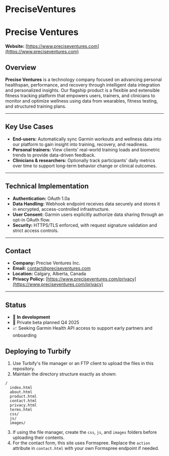 # PreciseVentures
# Precise Ventures

**Website:** [https://www.preciseventures.com](https://www.preciseventures.com)

## Overview

**Precise Ventures** is a technology company focused on advancing personal healthspan, performance, and recovery through intelligent data integration and personalized insights. Our flagship product is a flexible and extensible fitness tracking platform that empowers users, trainers, and clinicians to monitor and optimize wellness using data from wearables, fitness testing, and structured training plans.

---

## Key Use Cases

- **End-users:** Automatically sync Garmin workouts and wellness data into our platform to gain insight into training, recovery, and readiness.
- **Personal trainers:** View clients’ real-world training loads and biometric trends to provide data-driven feedback.
- **Clinicians & researchers:** Optionally track participants' daily metrics over time to support long-term behavior change or clinical outcomes.

---

## Technical Implementation

- **Authentication:** OAuth 1.0a
- **Data Handling:** Webhook endpoint receives data securely and stores it in encrypted, access-controlled infrastructure.
- **User Consent:** Garmin users explicitly authorize data sharing through an opt-in OAuth flow.
- **Security:** HTTPS/TLS enforced, with request signature validation and strict access controls.

---

## Contact

- **Company:** Precise Ventures Inc.
- **Email:** contact@preciseventures.com
- **Location:** Calgary, Alberta, Canada
- **Privacy Policy:** [https://www.preciseventures.com/privacy](https://www.preciseventures.com/privacy)

---

## Status

- 🔄 **In development**
- 🔐 Private beta planned Q4 2025
- 📈 Seeking Garmin Health API access to support early partners and onboarding

## Deploying to Turbify

1. Use Turbify's file manager or an FTP client to upload the files in this repository.
2. Maintain the directory structure exactly as shown:

```
/
  index.html
  about.html
  product.html
  contact.html
  privacy.html
  terms.html
  css/
  js/
  images/
```

3. If using the file manager, create the `css`, `js`, and `images` folders before uploading their contents.
4. For the contact form, this site uses Formspree. Replace the `action` attribute in `contact.html` with your own Formspree endpoint if needed.


